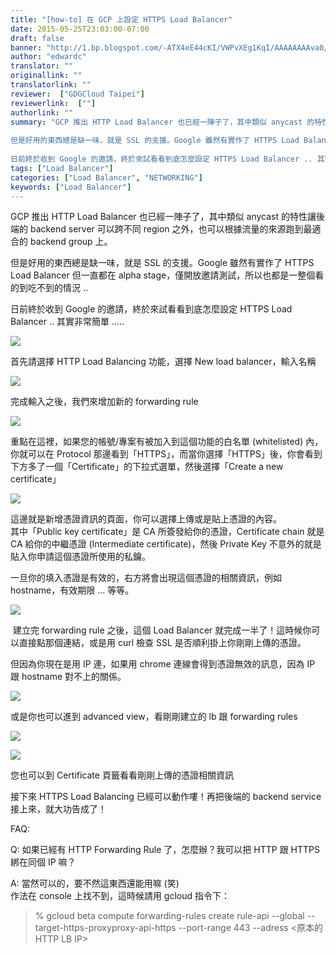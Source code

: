 ```yaml
---
title: "[how-to] 在 GCP 上設定 HTTPS Load Balancer"
date: 2015-05-25T23:03:00-07:00
draft: false
banner: "http://1.bp.blogspot.com/-ATX4eE44cKI/VWPvXEg1KqI/AAAAAAAAva0/PrlWuotndzs/s640/%25E8%259E%25A2%25E5%25B9%2595%25E5%25BF%25AB%25E7%2585%25A7%2B2015-05-26%2B%25E4%25B8%258A%25E5%258D%258810.16.44.png"
author: "edwardc"
translator: ""
originallink: ""
translatorlink: ""
reviewer:  ["GDGCloud Taipei"]
reviewerlink:  [""]
authorlink: ""
summary: "GCP 推出 HTTP Load Balancer 也已經一陣子了，其中類似 anycast 的特性讓後端的 backend server 可以跨不同 region 之外，也可以根據流量的來源跑到最適合的 backend group 上。  
  
但是好用的東西總是缺一味，就是 SSL 的支援。Google 雖然有實作了 HTTPS Load Balancer 但一直都在 alpha stage，僅開放邀請測試，所以也都是一整個看的到吃不到的情況 ..  
  
日前終於收到 Google 的邀請，終於來試看看到底怎麼設定 HTTPS Load Balancer .. 其實非常簡單 ....."
tags: ["Load Balancer"]
categories: ["Load Balancer", "NETWORKING"]
keywords: ["Load Balancer"]
---
```


GCP 推出 HTTP Load Balancer 也已經一陣子了，其中類似 anycast 的特性讓後端的 backend server 可以跨不同 region 之外，也可以根據流量的來源跑到最適合的 backend group 上。  
  
但是好用的東西總是缺一味，就是 SSL 的支援。Google 雖然有實作了 HTTPS Load Balancer 但一直都在 alpha stage，僅開放邀請測試，所以也都是一整個看的到吃不到的情況 ..  
  
日前終於收到 Google 的邀請，終於來試看看到底怎麼設定 HTTPS Load Balancer .. 其實非常簡單 .....  
  

[![](http://1.bp.blogspot.com/-ATX4eE44cKI/VWPvXEg1KqI/AAAAAAAAva0/PrlWuotndzs/s640/%25E8%259E%25A2%25E5%25B9%2595%25E5%25BF%25AB%25E7%2585%25A7%2B2015-05-26%2B%25E4%25B8%258A%25E5%258D%258810.16.44.png)](http://1.bp.blogspot.com/-ATX4eE44cKI/VWPvXEg1KqI/AAAAAAAAva0/PrlWuotndzs/s1600/%25E8%259E%25A2%25E5%25B9%2595%25E5%25BF%25AB%25E7%2585%25A7%2B2015-05-26%2B%25E4%25B8%258A%25E5%258D%258810.16.44.png)

  
首先請選擇 HTTP Load Balancing 功能，選擇 New load balancer，輸入名稱  
  

[![](http://3.bp.blogspot.com/-6qUW4hK3CN0/VWPvXEJtZhI/AAAAAAAAvaw/1sVYlA_Etbk/s640/%25E8%259E%25A2%25E5%25B9%2595%25E5%25BF%25AB%25E7%2585%25A7%2B2015-05-26%2B%25E4%25B8%258A%25E5%258D%258810.17.23.png)](http://3.bp.blogspot.com/-6qUW4hK3CN0/VWPvXEJtZhI/AAAAAAAAvaw/1sVYlA_Etbk/s1600/%25E8%259E%25A2%25E5%25B9%2595%25E5%25BF%25AB%25E7%2585%25A7%2B2015-05-26%2B%25E4%25B8%258A%25E5%258D%258810.17.23.png)

  
完成輸入之後，我們來增加新的 forwarding rule  
  

[![](http://1.bp.blogspot.com/-DwHZ-Cxhgo4/VWPvXJNgMhI/AAAAAAAAva4/vpEHv-Qng54/s640/%25E8%259E%25A2%25E5%25B9%2595%25E5%25BF%25AB%25E7%2585%25A7%2B2015-05-26%2B%25E4%25B8%258A%25E5%258D%258810.17.55.png)](http://1.bp.blogspot.com/-DwHZ-Cxhgo4/VWPvXJNgMhI/AAAAAAAAva4/vpEHv-Qng54/s1600/%25E8%259E%25A2%25E5%25B9%2595%25E5%25BF%25AB%25E7%2585%25A7%2B2015-05-26%2B%25E4%25B8%258A%25E5%258D%258810.17.55.png)

  
重點在這裡，如果您的帳號/專案有被加入到這個功能的白名單 (whitelisted) 內，你就可以在 Protocol 那邊看到「HTTPS」，而當你選擇「HTTPS」後，你會看到下方多了一個「Certificate」的下拉式選單，然後選擇「Create a new certificate」  
  

[![](http://2.bp.blogspot.com/-UPcWbjYC684/VWPvXsP7nXI/AAAAAAAAva8/ExKnnAMR6Fc/s640/%25E8%259E%25A2%25E5%25B9%2595%25E5%25BF%25AB%25E7%2585%25A7%2B2015-05-26%2B%25E4%25B8%258A%25E5%258D%258810.24.25.png)](http://2.bp.blogspot.com/-UPcWbjYC684/VWPvXsP7nXI/AAAAAAAAva8/ExKnnAMR6Fc/s1600/%25E8%259E%25A2%25E5%25B9%2595%25E5%25BF%25AB%25E7%2585%25A7%2B2015-05-26%2B%25E4%25B8%258A%25E5%258D%258810.24.25.png)

  
這邊就是新增憑證資訊的頁面，你可以選擇上傳或是貼上憑證的內容。  
其中「Public key certificate」是 CA 所簽發給你的憑證，Certificate chain 就是 CA 給你的中繼憑證 (Intermediate certificate)，然後 Private Key 不意外的就是貼入你申請這個憑證所使用的私鑰。  
  
一旦你的填入憑證是有效的，右方將會出現這個憑證的相關資訊，例如 hostname，有效期限 ... 等等。  
  

[![](http://1.bp.blogspot.com/-mcYijNcG50A/VWPvYKxzNeI/AAAAAAAAvbA/kqyxuntgYu0/s640/%25E8%259E%25A2%25E5%25B9%2595%25E5%25BF%25AB%25E7%2585%25A7%2B2015-05-26%2B%25E4%25B8%258A%25E5%258D%258810.31.04.png)](http://1.bp.blogspot.com/-mcYijNcG50A/VWPvYKxzNeI/AAAAAAAAvbA/kqyxuntgYu0/s1600/%25E8%259E%25A2%25E5%25B9%2595%25E5%25BF%25AB%25E7%2585%25A7%2B2015-05-26%2B%25E4%25B8%258A%25E5%258D%258810.31.04.png)

  
 建立完 forwarding rule 之後，這個 Load Balancer 就完成一半了！這時候你可以直接點那個連結，或是用 curl 檢查 SSL 是否順利掛上你剛剛上傳的憑證。  
  
但因為你現在是用 IP 連，如果用 chrome 連線會得到憑證無效的訊息，因為 IP 跟 hostname 對不上的關係。  

  

[![](http://4.bp.blogspot.com/-2RIqOhoKUZU/VWPvYmfGf7I/AAAAAAAAvbQ/rQGBAbfmVKs/s640/%25E8%259E%25A2%25E5%25B9%2595%25E5%25BF%25AB%25E7%2585%25A7%2B2015-05-26%2B%25E4%25B8%258A%25E5%258D%258811.41.57.png)](http://4.bp.blogspot.com/-2RIqOhoKUZU/VWPvYmfGf7I/AAAAAAAAvbQ/rQGBAbfmVKs/s1600/%25E8%259E%25A2%25E5%25B9%2595%25E5%25BF%25AB%25E7%2585%25A7%2B2015-05-26%2B%25E4%25B8%258A%25E5%258D%258811.41.57.png)

  
或是你也可以進到 advanced view，看剛剛建立的 lb 跟 forwarding rules  
  

[![](http://2.bp.blogspot.com/-CEUOUhJV_yA/VWPvYcr_rkI/AAAAAAAAvbI/tYppFhaa5ss/s640/%25E8%259E%25A2%25E5%25B9%2595%25E5%25BF%25AB%25E7%2585%25A7%2B2015-05-26%2B%25E4%25B8%258A%25E5%258D%258811.41.49.png)](http://2.bp.blogspot.com/-CEUOUhJV_yA/VWPvYcr_rkI/AAAAAAAAvbI/tYppFhaa5ss/s1600/%25E8%259E%25A2%25E5%25B9%2595%25E5%25BF%25AB%25E7%2585%25A7%2B2015-05-26%2B%25E4%25B8%258A%25E5%258D%258811.41.49.png)

  

  
[![](http://4.bp.blogspot.com/-GH4S634JLRI/VWPvYdHhb2I/AAAAAAAAvbE/LYAMBPSx1GE/s640/%25E8%259E%25A2%25E5%25B9%2595%25E5%25BF%25AB%25E7%2585%25A7%2B2015-05-26%2B%25E4%25B8%258A%25E5%258D%258810.31.25.png)](http://4.bp.blogspot.com/-GH4S634JLRI/VWPvYdHhb2I/AAAAAAAAvbE/LYAMBPSx1GE/s1600/%25E8%259E%25A2%25E5%25B9%2595%25E5%25BF%25AB%25E7%2585%25A7%2B2015-05-26%2B%25E4%25B8%258A%25E5%258D%258810.31.25.png)

您也可以到 Certificate 頁籤看看剛剛上傳的憑證相關資訊  
  
  
接下來 HTTPS Load Balancing 已經可以動作嘍！再把後端的 backend service 接上來，就大功告成了！  
  
  
FAQ:  
  
Q: 如果已經有 HTTP Forwarding Rule 了，怎麼辦？我可以把 HTTP 跟 HTTPS 綁在同個 IP 嘛？  
  
A: 當然可以的，要不然這東西還能用嘛 (笑)  
作法在 console 上找不到，這時候請用 gcloud 指令下：  
  

> % gcloud beta compute forwarding-rules create rule-api --global --target\-https\-proxyproxy\-api-https --port-range 443 --adress <原本的 HTTP LB IP>